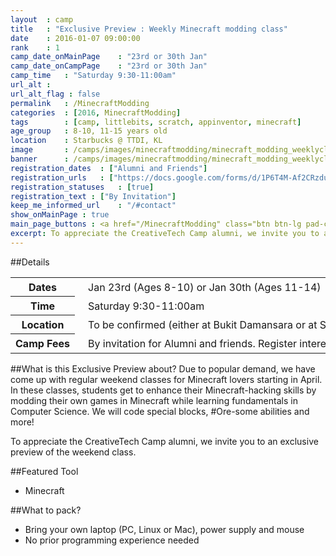 ```yaml
---
layout	: camp
title 	: "Exclusive Preview : Weekly Minecraft modding class"
date  	: 2016-01-07 09:00:00
rank    : 1
camp_date_onMainPage 	: "23rd or 30th Jan"
camp_date_onCampPage 	: "23rd or 30th Jan"
camp_time	: "Saturday 9:30-11:00am"
url_alt : 
url_alt_flag : false
permalink   : /MinecraftModding
categories  : [2016, MinecraftModding]
tags    	: [camp, littlebits, scratch, appinventor, minecraft]
age_group 	: 8-10, 11-15 years old
location	: Starbucks @ TTDI, KL
image		: /camps/images/minecraftmodding/minecraft_modding_weeklyclass_mainPage.png
banner		: /camps/images/minecraftmodding/minecraft_modding_weeklyclass_banner.png
registration_dates	: ["Alumni and Friends"]
registration_urls	: ["https://docs.google.com/forms/d/1P6T4M-Af2CRzdu5RnH8qKXmqq5lRFFbcKrgTQLudRF4/viewform"]
registration_statuses	: [true]
registration_text : ["By Invitation"]
keep_me_informed_url	: "/#contact"
show_onMainPage : true
main_page_buttons : <a href="/MinecraftModding" class="btn btn-lg pad-c btn-primary-pale" target="_blank">Learn more</a>
excerpt: To appreciate the CreativeTech Camp alumni, we invite you to an exclusive preview of the upcoming Minecraft Modding weekend class. 
---
```


##Details
<table style="white-space: nowrap">
    <col width="13%">
    <col width="3%">
    <col width="84%">
    <tr>
		<th>Dates</th>
        <td/>
		<td style='padding:5px 10px 5px 5px'>Jan 23rd (Ages 8-10) or Jan 30th (Ages 11-14)</td>
	</tr>
    <tr>
		<th>Time</th>
        <td/>
		<td style='padding:5px 10px 5px 5px'>Saturday 9:30-11:00am</td>
	</tr>
	<tr>
		<th>Location</th>
        <td/>
		<td style='padding:5px 10px 5px 5px'>To be confirmed (either at Bukit Damansara or at Starbucks TTDI)
        </td>
	</tr>
    <tr>
		<th>Camp Fees</th>
        <td/>
		<td style='padding:5px 10px 5px 5px'>By invitation for Alumni and friends. Register interest</i></td>
	</tr>
</table>

##What is this Exclusive Preview about?
Due to popular demand, we have come up with regular weekend classes for Minecraft lovers starting in April. In these classes, students get to enhance their Minecraft-hacking skills by modding their own games in Minecraft while learning fundamentals in Computer Science. We will code special blocks, #Ore-some abilities and more!

To appreciate the CreativeTech Camp alumni, we invite you to an exclusive preview of the weekend class. 

##Featured Tool
* Minecraft


##What to pack?
* Bring your own laptop (PC, Linux or Mac), power supply and mouse
* No prior programming experience needed


